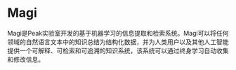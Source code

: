 # 

# Magi

Magi是Peak实验室开发的基于机器学习的信息提取和检索系统。Magi可以将任何领域的自然语言文本中的知识总结为结构化数据，并为人类用户以及其他人工智能提供一个可解释、可检索和可追溯的知识系统，该系统可以通过终身学习自动收集和修改信息。



